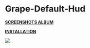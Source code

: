# Grape-Default-Hud

**[SCREENSHOTS ALBUM](https://imgur.com/a/m2nyT)** 

**[INSTALLATION](https://imgur.com/a/w3Ah6)**

![](https://i.imgur.com/c4puLZT.jpg)